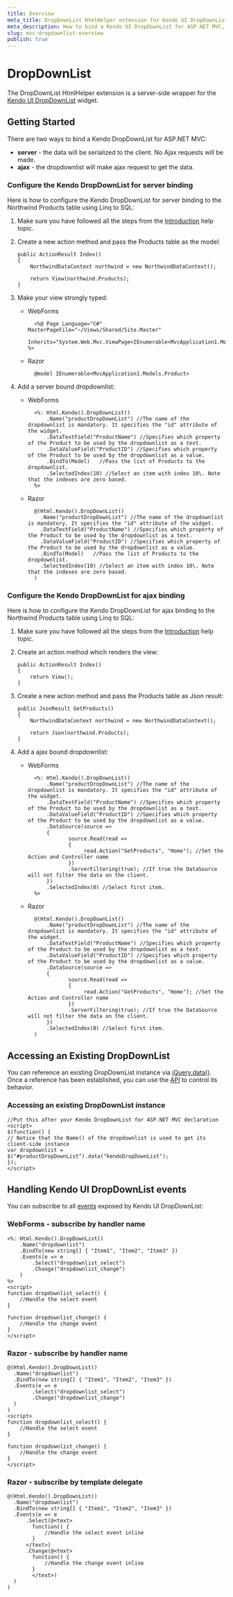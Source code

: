 ```yaml
---
title: Overview
meta_title: DropDownList HtmlHelper extension for Kendo UI DropDownList | Kendo UI documentation 
meta_description: How to bind a Kendo UI DropDownList for ASP.NET MVC, configure a server-side wrapper for Kendo UI DropDownlist Widget.
slug: mvc-dropdownlist-overview
publish: true
---
```


# DropDownList

The DropDownList HtmlHelper extension is a server-side wrapper for the [Kendo UI DropDownList](http://docs.kendoui.com/api/web/dropdownlist) widget.

## Getting Started

There are two ways to bind a Kendo DropDownList for ASP.NET MVC:

*   **server** - the data will be serialized to the client. No Ajax requests will be made.
*   **ajax** - the dropdownlist will make ajax request to get the data.

### Configure the Kendo DropDownList for server binding

Here is how to configure the Kendo DropDownList  for server binding to the Northwind Products table using Linq to SQL:

1.  Make sure you have followed all the steps from the [Introduction](http://docs.kendoui.com/getting-started/using-kendo-with/aspnet-mvc/introduction) help topic.

2.  Create a new action method and pass the Products table as the model:

        public ActionResult Index()
        {
            NorthwindDataContext northwind = new NorthwindDataContext();

            return View(northwind.Products);
        }
3.  Make your view strongly typed:
    - WebForms

            <%@ Page Language="C#" MasterPageFile="~/Views/Shared/Site.Master"
               Inherits="System.Web.Mvc.ViewPage<IEnumerable<MvcApplication1.Models.Product>>" %>
    - Razor

            @model IEnumerable<MvcApplication1.Models.Product>
4.  Add a server bound dropdownlist:
    - WebForms

            <%: Html.Kendo().DropDownList()
                .Name("productDropDownList") //The name of the dropdownlist is mandatory. It specifies the "id" attribute of the widget.
                .DataTextField("ProductName") //Specifies which property of the Product to be used by the dropdownlist as a text.
                .DataValueField("ProductID") //Specifies which property of the Product to be used by the dropdownlist as a value.
                .BindTo(Model)   //Pass the list of Products to the dropdownlist.
                .SelectedIndex(10) //Select an item with index 10\. Note that the indexes are zero based.
            %>
    - Razor

            @(Html.Kendo().DropDownList()
              .Name("productDropDownList") //The name of the dropdownlist is mandatory. It specifies the "id" attribute of the widget.
              .DataTextField("ProductName") //Specifies which property of the Product to be used by the dropdownlist as a text.
              .DataValueField("ProductID") //Specifies which property of the Product to be used by the dropdownlist as a value.
              .BindTo(Model)   //Pass the list of Products to the dropdownlist.
              .SelectedIndex(10) //Select an item with index 10\. Note that the indexes are zero based.
            )

### Configure the Kendo DropDownList for ajax binding

Here is how to configure the Kendo DropDownList for ajax binding to the Northwind Products table using Linq to SQL:

1.  Make sure you have followed all the steps from the [Introduction](http://docs.kendoui.com/getting-started/using-kendo-with/aspnet-mvc/introduction) help topic.

2.  Create an action method which renders the view:

        public ActionResult Index()
        {
            return View();
        }
3.  Create a new action method and pass the Products table as Json result:

        public JsonResult GetProducts()
        {
            NorthwindDataContext northwind = new NorthwindDataContext();

            return Json(northwind.Products);
        }
4.  Add a ajax bound dropdownlist:
    - WebForms

            <%: Html.Kendo().DropDownList()
                .Name("productDropDownList") //The name of the dropdownlist is mandatory. It specifies the "id" attribute of the widget.
                .DataTextField("ProductName") //Specifies which property of the Product to be used by the dropdownlist as a text.
                .DataValueField("ProductID") //Specifies which property of the Product to be used by the dropdownlist as a value.
                .DataSource(source =>
                {
                       source.Read(read =>
                       {
                            read.Action("GetProducts", "Home"); //Set the Action and Controller name
                       })
                       .ServerFiltering(true); //If true the DataSource will not filter the data on the client.
                })
                .SelectedIndex(0) //Select first item.
            %>
    - Razor

            @(Html.Kendo().DropDownList()
                .Name("productDropDownList") //The name of the dropdownlist is mandatory. It specifies the "id" attribute of the widget.
                .DataTextField("ProductName") //Specifies which property of the Product to be used by the dropdownlist as a text.
                .DataValueField("ProductID") //Specifies which property of the Product to be used by the dropdownlist as a value.
                .DataSource(source =>
                {
                       source.Read(read =>
                       {
                            read.Action("GetProducts", "Home"); //Set the Action and Controller name
                       })
                       .ServerFiltering(true); //If true the DataSource will not filter the data on the client.
                })
                .SelectedIndex(0) //Select first item.
            )

## Accessing an Existing DropDownList

You can reference an existing DropDownList instance via [jQuery.data()](http://api.jquery.com/jQuery.data/).
Once a reference has been established, you can use the [API](http://docs.kendoui.com/api/web/dropdownlist#methods) to control its behavior.


### Accessing an existing DropDownList instance

    //Put this after your Kendo DropDownList for ASP.NET MVC declaration
    <script>
    $(function() {
    // Notice that the Name() of the dropdownlist is used to get its client-side instance
    var dropdownlist = $("#productDropDownList").data("kendoDropDownList");
    });
    </script>


## Handling Kendo UI DropDownList events

You can subscribe to all [events](http://docs.kendoui.com/api/web/dropdownlist#events) exposed by Kendo UI DropDownList:


### WebForms - subscribe by handler name

    <%: Html.Kendo().DropDownList()
        .Name("dropdownlist")
        .BindTo(new string[] { "Item1", "Item2", "Item3" })
        .Events(e => e
            .Select("dropdownlist_select")
            .Change("dropdownlist_change")
        )
    %>
    <script>
    function dropdownlist_select() {
        //Handle the select event
    }

    function dropdownlist_change() {
        //Handle the change event
    }
    </script>


### Razor - subscribe by handler name

    @(Html.Kendo().DropDownList()
      .Name("dropdownlist")
      .BindTo(new string[] { "Item1", "Item2", "Item3" })
      .Events(e => e
            .Select("dropdownlist_select")
            .Change("dropdownlist_change")
      )
    )
    <script>
    function dropdownlist_select() {
        //Handle the select event
    }

    function dropdownlist_change() {
        //Handle the change event
    }
    </script>


### Razor - subscribe by template delegate

    @(Html.Kendo().DropDownList()
      .Name("dropdownlist")
      .BindTo(new string[] { "Item1", "Item2", "Item3" })
      .Events(e => e
          .Select(@<text>
            function() {
                //Handle the select event inline
            }
          </text>)
          .Change(@<text>
            function() {
                //Handle the change event inline
            }
            </text>)
      )
    )

